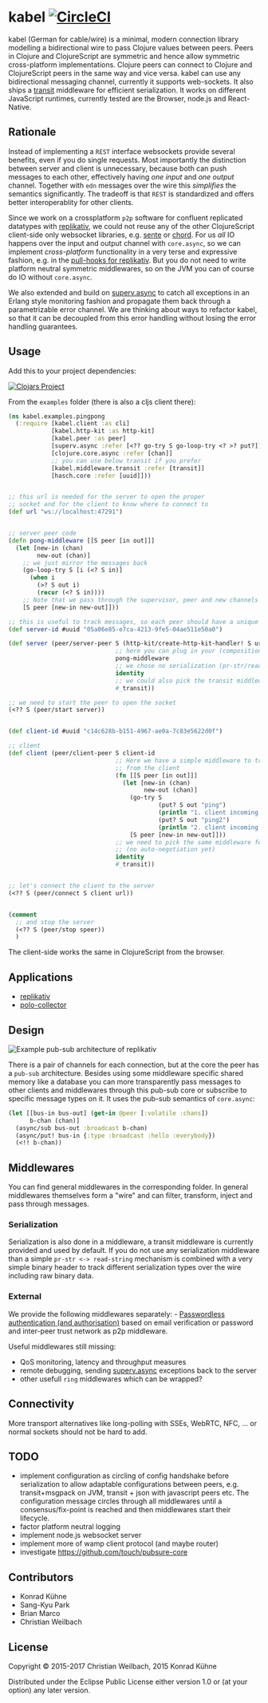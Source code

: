 # kabel [![CircleCI](https://circleci.com/gh/replikativ/kabel.svg?style=svg)](https://circleci.com/gh/replikativ/kabel)

kabel (German for cable/wire) is a minimal, modern connection library modelling
a bidirectional wire to pass Clojure values between peers. Peers in Clojure and
ClojureScript are symmetric and hence allow symmetric cross-platform
implementations. Clojure peers can connect to Clojure and ClojureScript peers in
the same way and vice versa. kabel can use any bidirectional messaging channel,
currently it supports web-sockets. It also ships
a [transit](https://github.com/cognitect/transit-format) middleware for
efficient serialization. It works on different JavaScript runtimes, currently
tested are the Browser, node.js and React-Native.


## Rationale

Instead of implementing a `REST` interface websockets provide several
benefits, even if you do single requests. Most importantly the
distinction between server and client is unnecessary, because both can
push messages to each other, effectively having *one input* and *one
output* channel. Together with `edn` messages over the wire this
_simplifies_ the semantics significantly. The tradeoff is that `REST` is
standardized and offers better interoperablity for other clients.

Since we work on a crossplatform `p2p` software for confluent
replicated datatypes with
[replikativ](https://github.com/replikativ/replikativ), we could not
reuse any of the other ClojureScript client-side only websocket
libraries, e.g. [sente](https://github.com/ptaoussanis/sente) or
[chord](https://github.com/jarohen/chord). For us _all_ IO happens
over the input and output channel with `core.async`, so we can
implement *cross-platform* functionality in a very terse and
expressive fashion, e.g. in the [pull-hooks for
replikativ](https://github.com/replikativ/replikativ/blob/master/src/replikativ/p2p/hooks.cljc). But
you do not need to write platform neutral symmetric middlewares, so on
the JVM you can of course do IO without `core.async`. 

We also extended and build
on [superv.async](https://github.com/replikativ/superv.async/) to catch all
exceptions in an Erlang style monitoring fashion and propagate them back through
a parametrizable error channel. We are thinking about ways to refactor kabel, so
that it can be decoupled from this error handling without losing the error
handling guarantees.

## Usage

Add this to your project dependencies:

[![Clojars Project](http://clojars.org/io.replikativ/kabel/latest-version.svg)](http://clojars.org/io.replikativ/kabel)

From the `examples` folder (there is also a cljs client there):

~~~ clojure
(ns kabel.examples.pingpong
  (:require [kabel.client :as cli]
            [kabel.http-kit :as http-kit]
            [kabel.peer :as peer]
            [superv.async :refer [<?? go-try S go-loop-try <? >? put?]]
            [clojure.core.async :refer [chan]]
            ;; you can use below transit if you prefer
            [kabel.middleware.transit :refer [transit]]
            [hasch.core :refer [uuid]]))


;; this url is needed for the server to open the proper
;; socket and for the client to know where to connect to
(def url "ws://localhost:47291")


;; server peer code
(defn pong-middleware [[S peer [in out]]]
  (let [new-in (chan)
        new-out (chan)]
    ;; we just mirror the messages back
    (go-loop-try S [i (<? S in)]
      (when i
        (>? S out i)
        (recur (<? S in))))
    ;; Note that we pass through the supervisor, peer and new channels
    [S peer [new-in new-out]]))

;; this is useful to track messages, so each peer should have a unique id
(def server-id #uuid "05a06e85-e7ca-4213-9fe5-04ae511e50a0")

(def server (peer/server-peer S (http-kit/create-http-kit-handler! S url server-id) server-id
                              ;; here you can plug in your (composition of) middleware(s)
                              pong-middleware
                              ;; we chose no serialization (pr-str/read-string by default)
                              identity
                              ;; we could also pick the transit middleware
                              #_transit))

;; we need to start the peer to open the socket
(<?? S (peer/start server))


(def client-id #uuid "c14c628b-b151-4967-ae0a-7c83e5622d0f")

;; client
(def client (peer/client-peer S client-id
                              ;; Here we have a simple middleware to trigger some roundtrips
                              ;; from the client
                              (fn [[S peer [in out]]]
                                (let [new-in (chan)
                                      new-out (chan)]
                                  (go-try S
                                          (put? S out "ping")
                                          (println "1. client incoming message:" (<? S in))
                                          (put? S out "ping2")
                                          (println "2. client incoming message:" (<? S in)))
                                  [S peer [new-in new-out]]))
                              ;; we need to pick the same middleware for serialization
                              ;; (no auto-negotiation yet)
                              identity
                              #_transit))


;; let's connect the client to the server
(<?? S (peer/connect S client url))


(comment
  ;; and stop the server
  (<?? S (peer/stop speer))
  )
~~~

The client-side works the same in ClojureScript from the browser.

## Applications

- [replikativ](https://github.com/replikativ/replikativ)
- [polo-collector](https://github.com/replikativ/polo-collector)

## Design

![Example pub-sub architecture of replikativ](./peering.png)

There is a pair of channels for each connection, but at the core the
peer has a `pub-sub` architecture. Besides using some middleware
specific shared memory like a database you can more transparently pass
messages to other clients and middlewares through this pub-sub core or
subscribe to specific message types on it. It uses the pub-sub
semantics of `core.async`:

~~~ clojure
(let [[bus-in bus-out] (get-in @peer [:volatile :chans])
      b-chan (chan)]
  (async/sub bus-out :broadcast b-chan)
  (async/put! bus-in {:type :broadcast :hello :everybody})
  (<!! b-chan))
~~~


## Middlewares

You can find general middlewares in the corresponding folder. In
general middlewares themselves form a "wire" and can filter,
transform, inject and pass through messages.

### Serialization

Serialization is also done in a middleware, a transit middleware is currently
provided and used by default. If you do not use any serialization middleware
than a simple `pr-str <-> read-string` mechanism is combined with a very simple
binary header to track different serialization types over the wire including raw
binary data.


### External

We provide the following middlewares separately: - [Passwordless
authentication (and
authorisation)](https://github.com/replikativ/kabel-auth) based on
email verification or password and inter-peer trust network as p2p
middleware.

Useful middlewares still missing:
- QoS monitoring, latency and throughput measures
- remote debugging,
  sending [superv.async](https://github.com/replikativ/superv.async) exceptions
  back to the server
- other usefull `ring` middlewares which can be wrapped?

## Connectivity

More transport alternatives like long-polling with SSEs, WebRTC, NFC, ... or
normal sockets should not be hard to add.


## TODO
- implement configuration as circling of config handshake before serialization
  to allow adaptable configurations between peers, e.g. transit+msgpack on JVM,
  transit + json with javascript peers etc. The configuration message circles
  through all middlewares until a consensus/fix-point is reached and then
  middlewares start their lifecycle.
- factor platform neutral logging
- implement node.js websocket server
- implement more of wamp client protocol (and maybe router)
- investigate https://github.com/touch/pubsure-core

## Contributors
- Konrad Kühne
- Sang-Kyu Park
- Brian Marco
- Christian Weilbach

## License

Copyright © 2015-2017 Christian Weilbach, 2015 Konrad Kühne

Distributed under the Eclipse Public License either version 1.0 or (at
your option) any later version.

